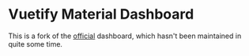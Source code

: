 # Vuetify Material Dashboard

This is a fork of the [official](https://github.com/creativetimofficial/vuetify-material-dashboard) dashboard, which hasn't been maintained in quite some time.
